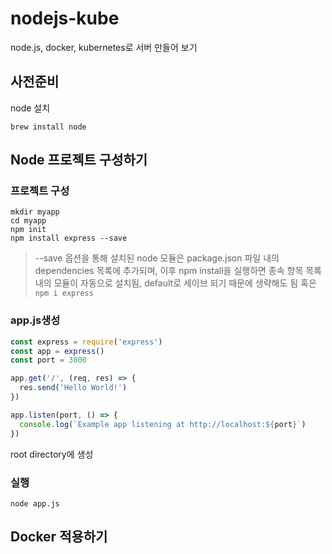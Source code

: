 # nodejs-kube
node.js, docker, kubernetes로 서버 만들어 보기

## 사전준비
node 설치
```
brew install node
```
## Node 프로젝트 구성하기
### 프로젝트 구성
```shell
mkdir myapp
cd myapp
npm init
npm install express --save
```
> --save 옵션을 통해 설치된 node 모듈은 package.json 파일 내의 dependencies 목록에 추가되며, 이후 npm install을 실행하면 종속 항목 목록 내의 모듈이 자동으로 설치됨, default로 세이브 되기 때문에 생략해도 됨 혹은 `npm i express`

### app.js생성
```javascript
const express = require('express')
const app = express()
const port = 3000

app.get('/', (req, res) => {
  res.send('Hello World!')
})

app.listen(port, () => {
  console.log(`Example app listening at http://localhost:${port}`)
})
```
root directory에 생성

### 실행
```shell
node app.js
```


## Docker 적용하기
